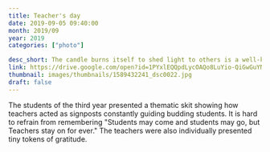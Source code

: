 ```yaml
---
title: Teacher's day
date: 2019-09-05 09:40:00
month: 2019/09
year: 2019
categories: ["photo"]

desc_short: The candle burns itself to shed light to others is a well-known adage that is synonymous with teachers. The teachers, day celebration was a programme to pay our gratitude to them
link: https://drive.google.com/open?id=1PYxlEQQpdLycOAQo8LuYio-QiGwGuYNB
thumbnail: images/thumbnails/1589432241_dsc0022.jpg
draft: false
---
```


The students of the third year presented a thematic skit showing how teachers acted as signposts constantly guiding budding students. It is hard to refrain from remembering "Students may come and students may go, but Teachers stay on for ever." The teachers were also individually presented tiny tokens of gratitude.